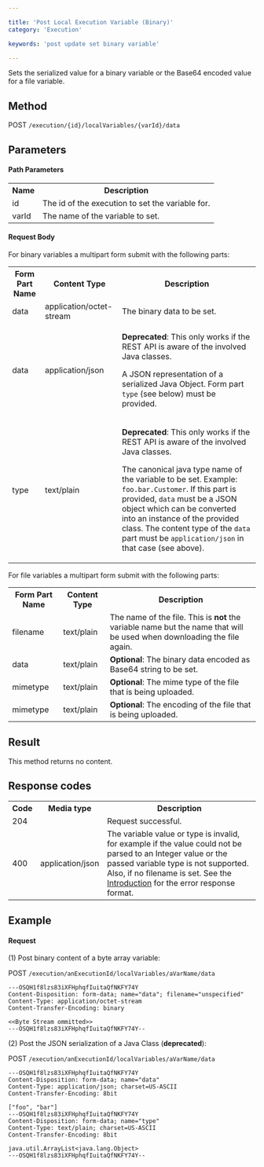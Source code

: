 ```yaml
---

title: 'Post Local Execution Variable (Binary)'
category: 'Execution'

keywords: 'post update set binary variable'

---
```


Sets the serialized value for a binary variable or the Base64 encoded value for a file variable.

Method
------

POST `/execution/{id}/localVariables/{varId}/data`


Parameters
----------

#### Path Parameters

<table class="table table-striped">
  <tr>
    <th>Name</th>
    <th>Description</th>
  </tr>
  <tr>
    <td>id</td>
    <td>The id of the execution to set the variable for.</td>
  </tr>
  <tr>
    <td>varId</td>
    <td>The name of the variable to set.</td>
  </tr>
</table>

#### Request Body

For binary variables a multipart form submit with the following parts:

<table class="table table-striped">
  <tr>
    <th>Form Part Name</th>
    <th>Content Type</th>
    <th>Description</th>
  </tr>
  <tr>
    <td>data</td>
    <td>application/octet-stream</td>
    <td>The binary data to be set.</td>
  </tr>
  <tr>
    <td>data</td>
    <td>application/json</td>
    <td>
      <p><b>Deprecated</b>: This only works if the REST API is aware of the involved Java classes.</p>
      <p>A JSON representation of a serialized Java Object. Form part <code>type</code> (see below) must be provided.</p>
    </td>
  </tr>
  <tr>
    <td>type</td>
    <td>text/plain</td>
    <td>
      <p><b>Deprecated</b>: This only works if the REST API is aware of the involved Java classes.</p>
      <p>The canonical java type name of the variable to be set. Example: <code>foo.bar.Customer</code>. If this part is provided, <code>data</code> must be a JSON object which can be converted into an instance of the provided class. The content type of the <code>data</code> part must be <code>application/json</code> in that case (see above).</p>
    </td>
  </tr>
</table>

For file variables a multipart form submit with the following parts:

<table class="table table-striped">
  <tr>
    <th>Form Part Name</th>
    <th>Content Type</th>
    <th>Description</th>
  </tr>
  <tr>
    <td>filename</td>
    <td>text/plain</td>
    <td>The name of the file. This is <b>not</b> the variable name but the name that will be used when downloading the file again.</td>
  </tr>
  <tr>
    <td>data</td>
    <td>text/plain</td>
    <td><b>Optional</b>: The binary data encoded as Base64 string to be set.</td>
  </tr>
  <tr>
    <td>mimetype</td>
    <td>text/plain</td>
    <td><b>Optional</b>: The mime type of the file that is being uploaded.</td>
  </tr>
  <tr>
    <td>mimetype</td>
    <td>text/plain</td>
    <td><b>Optional</b>: The encoding of the file that is being uploaded.</td>
  </tr>
</table>


Result
------

This method returns no content.


Response codes
--------------  

<table class="table table-striped">
  <tr>
    <th>Code</th>
    <th>Media type</th>
    <th>Description</th>
  </tr>
  <tr>
    <td>204</td>
    <td></td>
    <td>Request successful.</td>
  </tr>
  <tr>
    <td>400</td>
    <td>application/json</td>
    <td>The variable value or type is invalid, for example if the value could not be parsed to an Integer value or the passed variable type is not supported. Also, if no filename is set. See the <a href="ref:#overview-introduction">Introduction</a> for the error response format.</td>
  </tr>
</table>


Example
-------

#### Request


(1) Post binary content of a byte array variable:

POST `/execution/anExecutionId/localVariables/aVarName/data`

```  
---OSQH1f8lzs83iXFHphqfIuitaQfNKFY74Y
Content-Disposition: form-data; name="data"; filename="unspecified"
Content-Type: application/octet-stream
Content-Transfer-Encoding: binary

<<Byte Stream ommitted>>
---OSQH1f8lzs83iXFHphqfIuitaQfNKFY74Y--
```

(2) Post the JSON serialization of a Java Class (**deprecated**):

POST `/execution/anExecutionId/localVariables/aVarName/data`

```  
---OSQH1f8lzs83iXFHphqfIuitaQfNKFY74Y
Content-Disposition: form-data; name="data"
Content-Type: application/json; charset=US-ASCII
Content-Transfer-Encoding: 8bit

["foo", "bar"]
---OSQH1f8lzs83iXFHphqfIuitaQfNKFY74Y
Content-Disposition: form-data; name="type"
Content-Type: text/plain; charset=US-ASCII
Content-Transfer-Encoding: 8bit

java.util.ArrayList<java.lang.Object>
---OSQH1f8lzs83iXFHphqfIuitaQfNKFY74Y--
```
